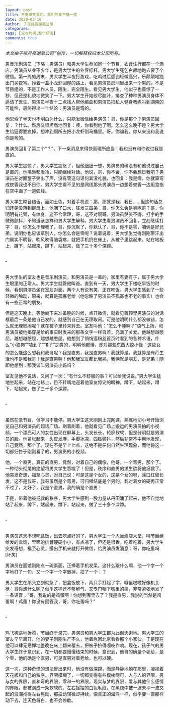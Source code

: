 ```yaml
---
layout: post
title: 不要嘲笑我们，我们的爱不值一提
date: 2020-03-10
Author: 子夜月亮湖笔公司
categories: 
tags: [元与均棋,整个好活]
comments: true
---
```


*本文由子夜月亮湖笔公司™创作，一切解释权归本公司所有。*
<!--more-->

男音乐剧演员（下略：男演员）和男大学生参加同一个节目，衣食住行都在一个酒店。男演员从业不少年，是男大学生的业界标杆。男大学生死乞白赖地跑去要了个微信。第一周的周末，男大学生半夜打游戏，吃鸡过后感到轻微高兴，乐颠颠地跑出门买夜宵。拎着一盒小龙虾回屋的路上，看见男演员房间里出来一个男的。不是节目组的，不是工作人员，陌生，完全陌生。看见男大学生，他似乎也震惊了一秒，但还是礼貌地微笑了一下。男大学生开始绞尽脑汁，排查了种种男演员身体不适请了医生、男演员半夜十二点找人帮他编曲和男演员把私人健身教练叫到湖南的可能性，最终得出一个结论：男演员是弯的。<br>



他思索了半天也不明白为什么，只能发微信给男演员：哥，你是那个？男演员回复：？什么。然后又很坦然地回复：噢，你看到他了啊。怎么这么晚不睡？男大学生给逼得要疯掉，想冲到厕所去把小龙虾倒马桶里。哥，你骗我，你从来没和我说你是弯的。<br>



男演员回复了第二个“？”，下一条消息来得快而理所应当：我也没有和你说过我是直的。<br>



男大学生震惊了，男大学生震怒了，但他细细一想，男演员的确没有和他说过自己是直的。他嘴唇都发冷，只能继续对话。他说，哥，你不会，你不会想日我吧？男演员在对面屋子笑出了声，没有管这句话何其没礼貌，也回复：我是零，你就算弯成蚊香我也不日你。男大学生看不见的是网线那头男演员一边想着蚊香一边用食指在空中画了一道弧线。<br>



男大学生瞠目结舌，面如土色，对着手机说：那，那就是我，我日……但这句话总归还是没落到键盘上，他咽了口水，狂发三四条：哥，你怎么会是零呢哥？哥，你明明有花臂，有纹身，这不合常理，哥，这不对啊哥。男演员哭笑不得，打字的手微微颤抖，不知道该怎样和男大学生解释。男大学生看男演员不回复，立刻继续打字：哥，你怎么不理我了，哥，你沉默了，你默认了，哥，你不是零，咱俩是好兄弟，说明你也应该草别人，你怎么会是零呢？说着说着，男大学生觉得刚刚带汗出门属实不明智，吹风吹得脑袋疼，就把手机扔在床上，从被子里跳起来，站在地板上，蹲下，站起来，蹲下，站起来，做了三十多个深蹲。<br><br>



-<br><br>



男大学生的室友也是音乐剧演员，和男演员是一辈的，家里有妻有子，属于男大学生眼里的正常人。男大学生就管他叫爸。直到有一天，男大学生下楼吃早饭的时候，看到男演员坐在室友对面，两个人有说有笑，正在吃饭。男大学生感到了一些轻微的触动，原来，就算是孤寡老给（他忽略了男演员不孤寡也不老的事实）也会有一些正常的朋友。<br>



但是这天晚上，等他躺下来准备睡的时候，点开微信，就看见置顶里男演员的对话框最后一条是他自己发的，就感到自己在无理取闹。可是他明明什么都没做错，怎么就无理取闹呢？就在被子里转来转去。室友叫他：“怎么不睡啊？”语气上扬，和男演员被他揭穿是给的事实时发来的那条文字一样自若，充满了关爱。他越想越憋屈，越想越憋屈，越想越憋屈。他想到了悄悄逛粉丝首页时看到的各种术语，什么“小狼狗”“嗑到了”“🔒了”之类的，明明他都懂，却对那些东西大惊小怪：这些女的怎么能这么想我和我哥呢？我是直男，我是直男啊！我就算是，我就算是有荇生活也不是和我哥！我是直男啊！他和我室友都比我熟，我俩就是朋友，是兄弟！随即他想到：那我该叫男演员小妈吗？<br>



室友见他不说话，又问了一次：“有什么不舒服的事？可以给我说说。”男大学生猛地坐起来，站在地毯上，目不转睛地迎着他室友惊诧的眼神，蹲下，站起来，蹲下，站起来，做了三十多个深蹲。<br>
<br>


-<br><br>



虽然在录节目，但学习不能停。男大学生这天刚刚上完网课，熟练地切小号开始浏览自己和男演员的超话广场。刷着刷着，他就看见广场上搬运的男演员拍的小视频，一个漂亮可人的女性出现在屏幕上，头发长长，轮廓软软，但是分明就是男演员的脸。他紧张起来，头皮发麻，手脚冰凉，四肢颤抖，然后非常不中用地发现，自己竟然，那个了。现在不是早上七点，这绝不是任何自然生理现象，而他将这一切都归咎于刚刚看了的，男演员的小视频。<br>



他，一个直男，真正的直男，竟然，对着自己的偶像，他哥，一个弯男，那个了。一种彻头彻尾的绝望将男大学生吞噬了！但是，秩序和直男的求生欲将他拯救了。他突发奇想，福至心灵，对自己说：可是这是个女的，这是个女的呀，涂口红留长发，这不是我哥，我哥虽然是个弯男，可归根结底是个男的，我对着女的硬再正常不过了，太好了，我是个直男，我的确是个直男！<br>



于是，带着他被拯救的秩序，男大学生感到一股力量从丹田涌了起来，他不自觉地站了起来，蹲下，站起来，蹲下，站起来，做了三十多个深蹲。<br><br>



-<br><br>



男演员这天不想吃盒饭，出去吃点好的了，男大学生一个人坐酒店大堂，啃节目组给发的盒饭，里面的排骨硬硬小小，有点凉了，但还是很香。吃着吃着，男大学生突发奇想，福至心灵，摸出手机来就打开微信，给男演员发消息：哥，你吃蛋吗[坏笑]<br>



男演员在面馆刚刚点一碗素面，正捧着手机发呆。这什么跟什么啊，他一个字一个字地打了一句，又一个字一个字删掉，扣了一个：？<br>



男大学生在那头立刻就急了，把盒饭放下，两只手打起了字，噼里啪啦好像机关枪：哥你想什么呢？似乎这样还不够解气，又专门咽下嘴里的菜，非常紧张地发了一条语音：“哥，我说的是鸡蛋啊！你想到哪里去了？我是直男，我说的当然是鸡蛋啊！鸡蛋！你没有回答我，哥，你吃蛋吗？”<br><br>



-<br><br>



鸡飞狗跳地折腾，节目终于录完，男演员和男大学生都为此谢天谢地。男大学生的室友早早离开，他的妻子刚刚生产不久，他着急回北京看看那个小家伙。于是现在他可以肆无忌惮地整晚在床上翻来覆去，把被子挤得嘎吱作响。现在，孩子气的男大学生终于意识到，在一切都要慢慢结束的时候，意识到，他哥的确是个老给，是个零，他的确是个直男，可是直男对着老给，也可以硬。<br>



这一次，这种奇怪的想法冒出来时，他没有做深蹲，而是静静地躺在那里，凝视着天花板和自己的秩序。界限模糊了，一切都变得有些模棱两可，人与人的界限，男与女的界限，直和弯的界限，零和一的界限，现实与梦的界限，爱与其他什么感情的界限，都被泡成一条软软的、左右摇摆的白色毛线，在黑夜中被一波未平一波又起的浪潮推得左右晃动，那振动轻微却持续，像真正的海洋一样，似乎要一直那样动下去，连天色将白，也不会停歇。<br>
